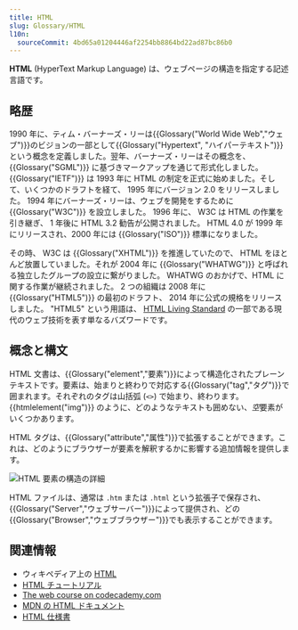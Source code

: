 ```yaml
---
title: HTML
slug: Glossary/HTML
l10n:
  sourceCommit: 4bd65a01204446af2254bb8864bd22ad87bc86b0
---
```


**HTML** (HyperText Markup Language) は、ウェブページの構造を指定する記述言語です。

## 略歴

1990 年に、ティム・バーナーズ・リーは{{Glossary("World Wide Web","ウェブ")}}のビジョンの一部として{{Glossary("Hypertext", "ハイパーテキスト")}}という概念を定義しました。翌年、バーナーズ・リーはその概念を、 {{Glossary("SGML")}} に基づきマークアップを通じて形式化しました。 {{Glossary("IETF")}} は 1993 年に HTML の制定を正式に始めました。そして、いくつかのドラフトを経て、 1995 年にバージョン 2.0 をリリースしました。 1994 年にバーナーズ・リーは、ウェブを開発をするために {{Glossary("W3C")}} を設立しました。 1996 年に、 W3C は HTML の作業を引き継ぎ、 1 年後に HTML 3.2 勧告が公開されました。 HTML 4.0 が 1999 年にリリースされ、2000 年には {{Glossary("ISO")}} 標準になりました。

その時、 W3C は {{Glossary("XHTML")}} を推進していたので、 HTML をほとんど放置していました。それが 2004 年に {{Glossary("WHATWG")}} と呼ばれる独立したグループの設立に繋がりました。 WHATWG のおかげで、HTML に関する作業が継続されました。 2 つの組織は 2008 年に {{Glossary("HTML5")}} の最初のドラフト、 2014 年に公式の規格をリリースしました。 "HTML5" という用語は、 [HTML Living Standard](https://html.spec.whatwg.org) の一部である現代のウェブ技術を表す単なるバズワードです。

## 概念と構文

HTML 文書は、{{Glossary("element","要素")}}によって構造化されたプレーンテキストです。要素は、始まりと終わりで対応する{{Glossary("tag","タグ")}}で囲まれます。それぞれのタグは山括弧 (`<>`) で始まり、終わります。 {{htmlelement("img")}} のように、どのようなテキストも囲めない、*空*要素がいくつかあります。

HTML タグは、{{Glossary("attribute","属性")}}で拡張することができます。これは、どのようにブラウザーが要素を解釈するかに影響する追加情報を提供します。

![HTML 要素の構造の詳細](anatomy-of-an-html-element.png)

HTML ファイルは、通常は `.htm` または `.html` という拡張子で保存され、{{Glossary("Server","ウェブサーバー")}}によって提供され、どの{{Glossary("Browser","ウェブブラウザー")}}でも表示することができます。

## 関連情報

- ウィキペディア上の [HTML](https://ja.wikipedia.org/wiki/HTML)
- [HTML チュートリアル](/ja/docs/Learn/HTML)
- [The web course on codecademy.com](https://www.codecademy.com/learn/learn-html)
- [MDN の HTML ドキュメント](/ja/docs/Web/HTML)
- [HTML 仕様書](https://html.spec.whatwg.org/multipage/)
